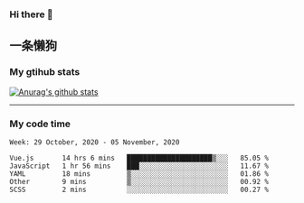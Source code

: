 ### Hi there 👋

## 一条懒狗
<!--
**kiss-me-quickly/kiss-me-quickly** is a ✨ _special_ ✨ repository because its `README.md` (this file) appears on your GitHub profile.

Here are some ideas to get you started:

- 🔭 I’m currently working on ...
- 🌱 I’m currently learning ...
- 👯 I’m looking to collaborate on ...
- 🤔 I’m looking for help with ...
- 💬 Ask me about ...
- 📫 How to reach me: ...
- 😄 Pronouns: ...
- ⚡ Fun fact: ...
-->


### My gtihub stats

[![Anurag's github stats](https://github-readme-stats.vercel.app/api?username=kiss-me-quickly)](https://github.com/anuraghazra/github-readme-stats)

***

### My code time

<!--START_SECTION:waka-->
```text
Week: 29 October, 2020 - 05 November, 2020

Vue.js       14 hrs 6 mins   █████████████████████▒░░░   85.05 % 
JavaScript   1 hr 56 mins    ███░░░░░░░░░░░░░░░░░░░░░░   11.67 % 
YAML         18 mins         ▒░░░░░░░░░░░░░░░░░░░░░░░░   01.86 % 
Other        9 mins          ▒░░░░░░░░░░░░░░░░░░░░░░░░   00.92 % 
SCSS         2 mins          ░░░░░░░░░░░░░░░░░░░░░░░░░   00.27 % 
```
<!--END_SECTION:waka-->

